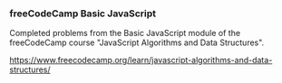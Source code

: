 ### freeCodeCamp Basic JavaScript

Completed problems from the Basic JavaScript module of the freeCodeCamp course "JavaScript Algorithms and Data Structures".

https://www.freecodecamp.org/learn/javascript-algorithms-and-data-structures/
